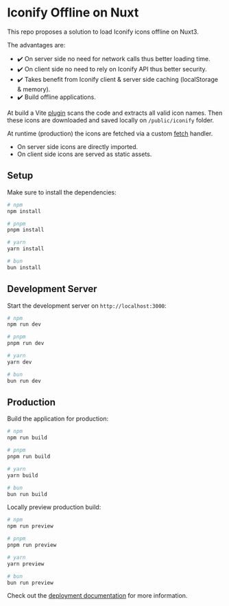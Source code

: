 # Iconify Offline on Nuxt

This repo proposes a solution to load Iconify icons offline on Nuxt3. 

The advantages are:
- ✔️  On server side no need for network calls thus better loading time.
- ✔️  On client side no need to rely on Iconify API thus better security.
- ✔️  Takes benefit from Iconify client & server side caching (localStorage & memory).
- ✔️  Build offline applications.

At build a Vite [plugin](https://github.com/becem-gharbi/iconify-offline-nuxt/blob/47231931bfd7b6dae05c37bf3d8e3fdd0da8c399/iconify-vite/index.ts#L7) scans the code and extracts all valid icon names. Then these icons are downloaded and saved locally on `/public/iconify` folder. 

At runtime (production) the icons are fetched via a custom [fetch](https://github.com/becem-gharbi/iconify-offline-nuxt/blob/47231931bfd7b6dae05c37bf3d8e3fdd0da8c399/components/Iconify.vue#L24) handler.
- On server side icons are directly imported. 
- On client side icons are served as static assets.

## Setup

Make sure to install the dependencies:

```bash
# npm
npm install

# pnpm
pnpm install

# yarn
yarn install

# bun
bun install
```

## Development Server

Start the development server on `http://localhost:3000`:

```bash
# npm
npm run dev

# pnpm
pnpm run dev

# yarn
yarn dev

# bun
bun run dev
```

## Production

Build the application for production:

```bash
# npm
npm run build

# pnpm
pnpm run build

# yarn
yarn build

# bun
bun run build
```

Locally preview production build:

```bash
# npm
npm run preview

# pnpm
pnpm run preview

# yarn
yarn preview

# bun
bun run preview
```

Check out the [deployment documentation](https://nuxt.com/docs/getting-started/deployment) for more information.
